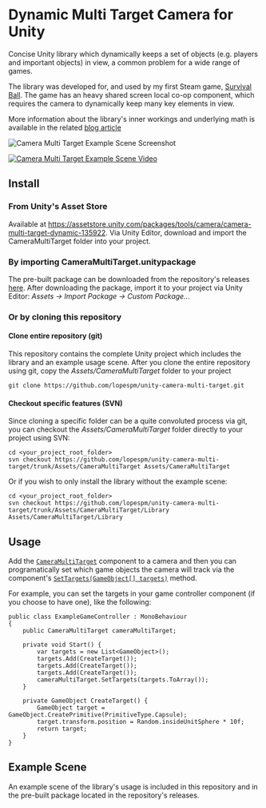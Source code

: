 # Dynamic Multi Target Camera for Unity

Concise Unity library which dynamically keeps a set of objects (e.g. players and important objects) in view, a common problem for a wide range of games. 

The library was developed for, and used by my first Steam game, [Survival Ball](https://survivalball.com/). The game has an heavy shared screen local co-op component, which requires the camera to dynamically keep many key elements in view.

More information about the library's inner workings and underlying math is available in the related [blog article](https://lopespm.github.io/libraries/games/2018/12/27/camera-multi-target.html)

<img src="https://user-images.githubusercontent.com/3640622/50427667-19165c80-08a6-11e9-9306-6d05f7477262.jpg" alt="Camera Multi Target Example Scene Screenshot">

[<img src="https://user-images.githubusercontent.com/3640622/50427650-c2108780-08a5-11e9-9db0-d69e9fa329c1.gif" alt="Camera Multi Target Example Scene Video">](https://www.youtube.com/watch?v=In3eVapQ5mk) 


## Install

### From Unity's Asset Store

Available at https://assetstore.unity.com/packages/tools/camera/camera-multi-target-dynamic-135922. Via Unity Editor, download and import the CameraMultiTarget folder into your project.

### By importing CameraMultiTarget.unitypackage

The pre-built package can be downloaded from the repository's releases [here](https://github.com/lopespm/unity-camera-multi-target/releases/latest). After downloading the package, import it to your project via Unity Editor: *Assets -> Import Package -> Custom Package..*.

### Or by cloning this repository

#### Clone entire repository (git)

This repository contains the complete Unity project which includes the library and an example usage scene. After you clone the entire repository using git, copy the *Assets/CameraMultiTarget* folder to your project

    git clone https://github.com/lopespm/unity-camera-multi-target.git

#### Checkout specific features (SVN)

Since cloning a specific folder can be a quite convoluted process via git, you can checkout the *Assets/CameraMultiTarget* folder directly to your project using SVN:

    cd <your_project_root_folder>
    svn checkout https://github.com/lopespm/unity-camera-multi-target/trunk/Assets/CameraMultiTarget Assets/CameraMultiTarget

Or if you wish to only install the library without the example scene:

    cd <your_project_root_folder>
    svn checkout https://github.com/lopespm/unity-camera-multi-target/trunk/Assets/CameraMultiTarget/Library Assets/CameraMultiTarget/Library


## Usage

Add the [`CameraMultiTarget`](Assets/CameraMultiTarget/Library/CameraMultiTarget.cs) component to a camera and then you can programatically set which game objects the camera will track via the component's [`SetTargets(GameObject[] targets)`](Assets/CameraMultiTarget/Library/CameraMultiTarget.cs#L23) method.

For example, you can set the targets in your game controller component (if you choose to have one), like the following:

    public class ExampleGameController : MonoBehaviour
    {
        public CameraMultiTarget cameraMultiTarget;
    
        private void Start() {
            var targets = new List<GameObject>();
            targets.Add(CreateTarget());
            targets.Add(CreateTarget());
            targets.Add(CreateTarget());
            cameraMultiTarget.SetTargets(targets.ToArray());
        }

        private GameObject CreateTarget() {
            GameObject target = GameObject.CreatePrimitive(PrimitiveType.Capsule);
            target.transform.position = Random.insideUnitSphere * 10f;
            return target;
        }
    }


## Example Scene

An example scene of the library's usage is included in this repository and in the pre-built package located in the repository's releases.